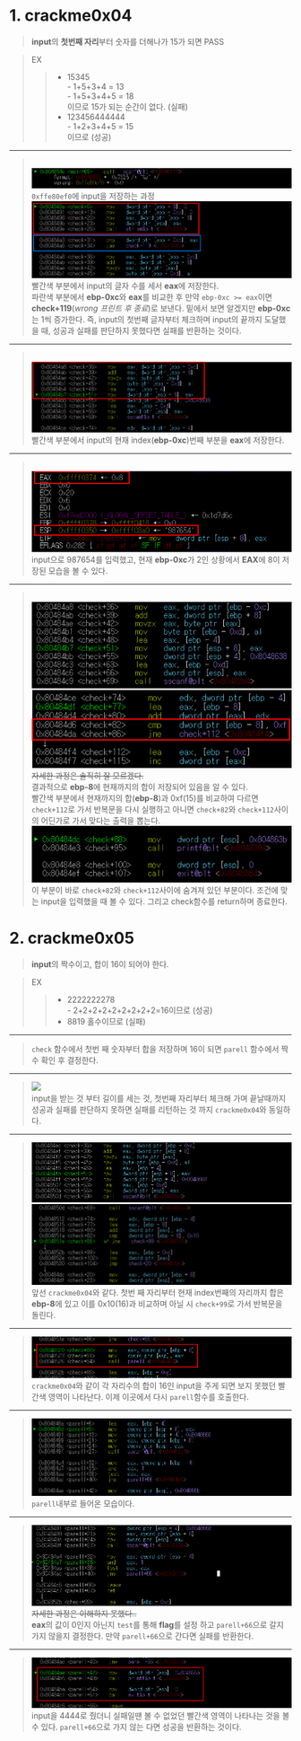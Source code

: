 # **1. crackme0x04**

>**input**의 **첫번째 자리**부터 숫자를 더해나가 15가 되면 PASS

>EX
>> - 15345<br> - 1+5+3+4 = 13 <br> - 1+5+3+4+5 = 18<br>이므로 15가 되는 순간이 없다. (실패)
>> - 123456444444<br> - 1+2+3+4+5 = 15<br>이므로 (성공)

***
><br><img src="../image/d1.png"><br>
`0xffe80ef0`에 input을 저장하는 과정
<br><img src="../image/d2.png"><br>
빨간색 부분에서 input의 글자 수를 세서 **eax**에 저장한다.
<br>파란색 부분에서 **ebp-0xc**와 **eax**를 비교한 후 만약 `ebp-0xc >= eax`이면 **check+119**(*wrong 프린트 후 종료*)로 보낸다. 밑에서 보면 알겠지만 **ebp-0xc**는 1씩 증가한다. 즉, input의 첫번째 글자부터 체크하며 input의 끝까지 도달했을 때, 성공과 실패를 판단하지 못했다면 실패를 반환하는 것이다. 
***
><br><img src="../image/d3.png"><br>
빨간색 부분에서 input의 현재 index(**ebp-0xc**)번째 부분을 **eax**에 저장한다.
***
><br><img src="../image/d4.png"><br>
input으로 987654를 입력했고, 현재 **ebp-0xc**가 2인 상황에서 **EAX**에 8이 저장된 모습을 볼 수 있다.
***
><br><img src="../image/d5.png"><br><img src="../image/d6.png"><br>
~~자세한 과정은 솔직히 잘 모르겠다.~~
<br>결과적으로 **ebp-8**에 현재까지의 합이 저장되어 있음을 알 수 있다.<br> 
빨간색 부분에서 현재까지의 합(**ebp-8**)과 0xf(15)를 비교하여 다르면 `check+112`로 가서 반복문을 다시 실행하고 아니면 `check+82`와 `check+112`사이의 어딘가로 가서 맞다는 출력을 뽑는다. 
<br><img src="../image/d7.png"><br>
이 부분이 바로 `check+82`와 `check+112`사이에 숨겨져 있던 부분이다. 조건에 맞는 input을 입력했을 때 볼 수 있다. 그리고 check함수를 return하며 종료한다.

# **2. crackme0x05**
>**input**의 짝수이고, 합이 16이 되어야 한다.

>EX
>> - 2222222278<br> - 2+2+2+2+2+2+2+2+2=16이므로 (성공)
>> - 8819 홀수이므로 (실패)
***
> `check` 함수에서 첫번 
째 숫자부터 합을 저장하며 16이 되면 `parell` 함수에서 짝수 확인 후 결정한다.
***

> <img src="../image/d8.
png"><br>input을 받는 것 부터 길이를 세는 것, 첫번째 자리부터 체크해 가며 끝날때까지 성공과 실패를 판단하지 못하면 실패를 리턴하는 것 까지 `crackme0x04`와 동일하다.
***
><img src="../image/d9.png"><br><img src="../image/d10.png"><br>
앞선 `crackme0x04`와 같다. 첫번 째 자리부터 현재 index번째의 자리까지 합은 **ebp-8**에 있고 이를 0x10(16)과 비교하며 아닐 시 `check+99`로 가서 반복문을 돌린다.
***
><img src="../image/d11.png"><br>`crackme0x04`와 같이 각 자리수의 합이 16인 input을 주게 되면 보지 못했던 빨간색 영역이 나타난다. 이제 이곳에서 다시 `parell`함수를 호출한다.
***
><img src="../image/d12.png"><br>
`parell`내부로 들어온 모습이다.
***
><img src="../image/d13.png"><br>
~~자세한 과정은 이해하지 못했다..~~<br>**eax**의 값이 0인지 아닌지 `test`를 통해 **flag**를 설정 하고 `parell+66`으로 갈지 가지 않을지 결정한다. 만약 `parell+66`으로 간다면 실패를 반환한다.
***
><img src="../image/d14.png"><br>input을 4444로 줬더니 실패일땐 볼 수 없었던 빨간색 영역이 나타나는 것을 볼 수 있다. `parell+66`으로 가지 않는 다면 성공을 반환하는 것이다.
